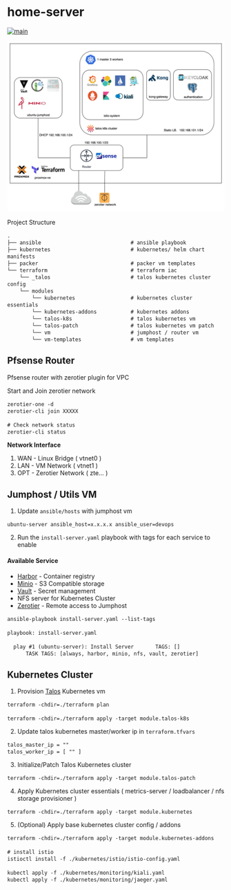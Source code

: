 # home-server

[![main](https://github.com/guyzsarun/home-server/actions/workflows/main.yml/badge.svg)](https://github.com/guyzsarun/home-server/actions/workflows/main.yml)


![proxmox](./assets/proxmox.jpg)

Project Structure
```
.
├── ansible                             # ansible playbook
├── kubernetes                          # kubernetes/ helm chart manifests
├── packer                              # packer vm templates
└── terraform                           # terraform iac
    └── _talos                          # talos kubernetes cluster config
    └── modules                         
        └── kubernetes                  # kubernetes cluster essentials
        └── kubernetes-addons           # kubernetes addons
        └── talos-k8s                   # talos kubernetes vm
        └── talos-patch                 # talos kubernetes vm patch
        └── vm                          # jumphost / router vm
        └── vm-templates                # vm templates
```


## Pfsense Router
Pfsense router with zerotier plugin for VPC

Start and Join zerotier network
```
zerotier-one -d
zerotier-cli join XXXXX

# Check network status
zerotier-cli status
```

**Network Interface**
1. WAN - Linux Bridge ( vtnet0 )
2. LAN - VM Network   ( vtnet1 )
3. OPT - Zerotier Network ( zte... )

## Jumphost / Utils VM

1. Update `ansible/hosts` with jumphost vm 

```
ubuntu-server ansible_host=x.x.x.x ansible_user=devops
```

2. Run the `install-server.yaml` playbook with tags for each service to enable

#### Available Service
- [Harbor](https://goharbor.io/) - Container registry
- [Minio](https://min.io/)  - S3 Compatible storage
- [Vault](https://www.hashicorp.com/products/vault)  - Secret management
- NFS server for Kubernetes Cluster
- [Zerotier](https://www.zerotier.com/) - Remote access to Jumphost
```
ansible-playbook install-server.yaml --list-tags

playbook: install-server.yaml

  play #1 (ubuntu-server): Install Server       TAGS: []
      TASK TAGS: [always, harbor, minio, nfs, vault, zerotier]
```


## Kubernetes Cluster
1. Provision [Talos](https://www.talos.dev/) Kubernetes vm

```
terraform -chdir=./terraform plan

terraform -chdir=./terraform apply -target module.talos-k8s
```
2. Update talos kubernetes master/worker ip in `terraform.tfvars` 
```
talos_master_ip = ""
talos_worker_ip = [ "" ]
```
3. Initialize/Patch Talos Kubernetes cluster

```
terraform -chdir=./terraform apply -target module.talos-patch
```
4. Apply Kubernetes cluster essentials ( metrics-server / loadbalancer / nfs storage provisioner )
```
terraform -chdir=./terraform apply -target module.kubernetes
```

5. (Optional) Apply base kubernetes cluster config / addons
```
terraform -chdir=./terraform apply -target module.kubernetes-addons

# install istio
istioctl install -f ./kubernetes/istio/istio-config.yaml 

kubectl apply -f ./kubernetes/monitoring/kiali.yaml 
kubectl apply -f ./kubernetes/monitoring/jaeger.yaml 
```

